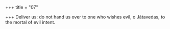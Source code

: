 +++
title = "07"

+++
Deliver us: do not hand us over to one who wishes evil, o Jātavedas, to the mortal of evil intent.  